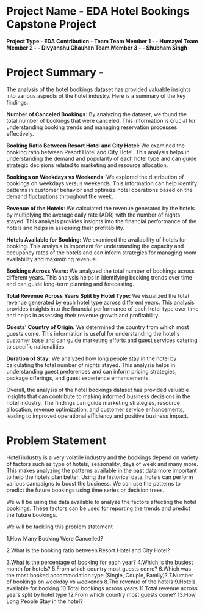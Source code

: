 # Project Name - EDA Hotel Bookings Capstone Project
**Project Type - EDA
  Contribution - Team
  Team Member 1 - - Humayel
  Team Member 2 - - Divyanshu Chauhan
  Team Member 3 - - Shubham Singh**
# Project Summary -
The analysis of the hotel bookings dataset has provided valuable insights into various aspects of the hotel industry. Here is a summary of the key findings:

**Number of Canceled Bookings:** By analyzing the dataset, we found the total number of bookings that were canceled. This information is crucial for understanding booking trends and managing reservation processes effectively.

**Booking Ratio Between Resort Hotel and City Hotel:** We examined the booking ratio between Resort Hotel and City Hotel. This analysis helps in understanding the demand and popularity of each hotel type and can guide strategic decisions related to marketing and resource allocation.

**Bookings on Weekdays vs Weekends**: We explored the distribution of bookings on weekdays versus weekends. This information can help identify patterns in customer behavior and optimize hotel operations based on the demand fluctuations throughout the week.

**Revenue of the Hotels**: We calculated the revenue generated by the hotels by multiplying the average daily rate (ADR) with the number of nights stayed. This analysis provides insights into the financial performance of the hotels and helps in assessing their profitability.

**Hotels Available for Booking:** We examined the availability of hotels for booking. This analysis is important for understanding the capacity and occupancy rates of the hotels and can inform strategies for managing room availability and maximizing revenue.

**Bookings Across Years:** We analyzed the total number of bookings across different years. This analysis helps in identifying booking trends over time and can guide long-term planning and forecasting.

**Total Revenue Across Years Split by Hotel Type:** We visualized the total revenue generated by each hotel type across different years. This analysis provides insights into the financial performance of each hotel type over time and helps in assessing their revenue growth and profitability.

**Guests' Country of Origin:** We determined the country from which most guests come. This information is useful for understanding the hotel's customer base and can guide marketing efforts and guest services catering to specific nationalities.

**Duration of Stay:** We analyzed how long people stay in the hotel by calculating the total number of nights stayed. This analysis helps in understanding guest preferences and can inform pricing strategies, package offerings, and guest experience enhancements.

Overall, the analysis of the hotel bookings dataset has provided valuable insights that can contribute to making informed business decisions in the hotel industry. The findings can guide marketing strategies, resource allocation, revenue optimization, and customer service enhancements, leading to improved operational efficiency and positive business impact.

# Problem Statement

Hotel industry is a very volatile industry and the bookings depend on variety of factors such as type of hotels, seasonality, days of week and many more. This makes analyzing the patterns available in the past data more important to help the hotels plan better. Using the historical data, hotels can perform various campaigns to boost the business. We can use the patterns to predict the future bookings using time series or decision trees.

We will be using the data available to analyze the factors affecting the hotel bookings. These factors can be used for reporting the trends and predict the future bookings.

We will be tackling this problem statement

1.How Many Booking Were Cancelled?

2.What is the booking ratio between Resort Hotel and City Hotel?

3.What is the percentage of booking for each year?
4.Which is the busiest month for hotels?
5.From which country most guests come?
6.Which was the most booked accommodation type (Single, Couple, Family)?
7.Number of bookings on weekday vs weekends
8.The revenue of the hotels
9.Hotels available for booking
10.Total bookings across years
11.Total revenue across years split by hotel type
12.From which country most guests come?
13.How Long People Stay in the hotel?
